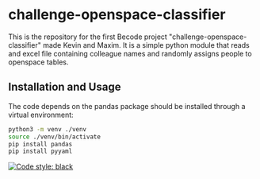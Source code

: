 # challenge-openspace-classifier

This is the repository for the first Becode project "challenge-openspace-classifier" made Kevin and Maxim. It is a simple python module that reads and excel file containing colleague names and
randomly assigns people to openspace tables.

## Installation and Usage

The code depends on the pandas package should be installed through a virtual environment:

```sh
python3 -m venv ./venv
source ./venv/bin/activate
pip install pandas
pip install pyyaml
```
[![Code style: black](https://img.shields.io/badge/code%20style-black-000000.svg)](https://github.com/psf/black)